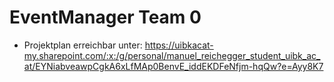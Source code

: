 # EventManager Team 0

- Projektplan erreichbar unter: https://uibkacat-my.sharepoint.com/:x:/g/personal/manuel_reichegger_student_uibk_ac_at/EYNiabveawpCgkA6xLfMAp0BenvE_iddEKDFeNfjm-hqQw?e=Ayy8K7
